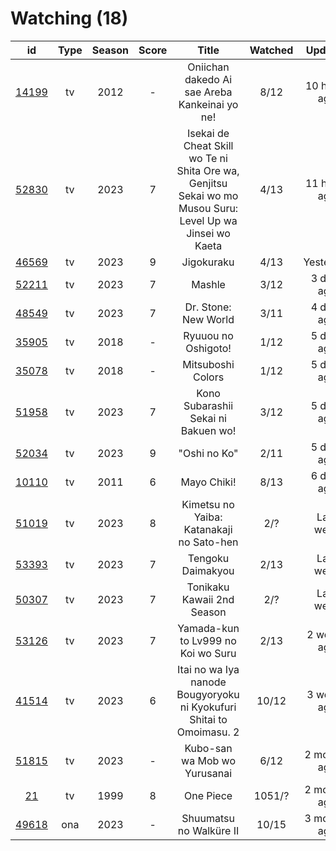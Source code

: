 # Watching (18)

|                      id                      | Type | Season | Score |                                                   Title                                                   | Watched |    Updated   | Start Date |
| :------------------------------------------: | :--: | :----: | :---: | :-------------------------------------------------------------------------------------------------------: | :-----: | :----------: | :--------: |
| [14199](https://myanimelist.net/anime/14199) |  tv  |  2012  |   -   |                               Oniichan dakedo Ai sae Areba Kankeinai yo ne!                               |   8/12  | 10 hours ago | 04/21/2023 |
| [52830](https://myanimelist.net/anime/52830) |  tv  |  2023  |   7   | Isekai de Cheat Skill wo Te ni Shita Ore wa, Genjitsu Sekai wo mo Musou Suru: Level Up wa Jinsei wo Kaeta |   4/13  | 11 hours ago | 04/04/2023 |
| [46569](https://myanimelist.net/anime/46569) |  tv  |  2023  |   9   |                                                 Jigokuraku                                                |   4/13  |   Yesterday  | 04/02/2023 |
| [52211](https://myanimelist.net/anime/52211) |  tv  |  2023  |   7   |                                                   Mashle                                                  |   3/12  |  3 days ago  | 04/08/2023 |
| [48549](https://myanimelist.net/anime/48549) |  tv  |  2023  |   7   |                                            Dr. Stone: New World                                           |   3/11  |  4 days ago  | 04/06/2023 |
| [35905](https://myanimelist.net/anime/35905) |  tv  |  2018  |   -   |                                            Ryuuou no Oshigoto!                                            |   1/12  |  5 days ago  | 04/20/2023 |
| [35078](https://myanimelist.net/anime/35078) |  tv  |  2018  |   -   |                                             Mitsuboshi Colors                                             |   1/12  |  5 days ago  | 04/20/2023 |
| [51958](https://myanimelist.net/anime/51958) |  tv  |  2023  |   7   |                                    Kono Subarashii Sekai ni Bakuen wo!                                    |   3/12  |  5 days ago  | 04/06/2023 |
| [52034](https://myanimelist.net/anime/52034) |  tv  |  2023  |   9   |                                                "Oshi no Ko"                                               |   2/11  |  5 days ago  | 04/12/2023 |
| [10110](https://myanimelist.net/anime/10110) |  tv  |  2011  |   6   |                                                Mayo Chiki!                                                |   8/13  |  6 days ago  | 04/14/2023 |
| [51019](https://myanimelist.net/anime/51019) |  tv  |  2023  |   8   |                                  Kimetsu no Yaiba: Katanakaji no Sato-hen                                 |   2/?   |   Last week  | 04/09/2023 |
| [53393](https://myanimelist.net/anime/53393) |  tv  |  2023  |   7   |                                             Tengoku Daimakyou                                             |   2/13  |   Last week  | 04/02/2023 |
| [50307](https://myanimelist.net/anime/50307) |  tv  |  2023  |   7   |                                         Tonikaku Kawaii 2nd Season                                        |   2/?   |   Last week  | 04/08/2023 |
| [53126](https://myanimelist.net/anime/53126) |  tv  |  2023  |   7   |                                     Yamada-kun to Lv999 no Koi wo Suru                                    |   2/13  |  2 weeks ago | 04/02/2023 |
| [41514](https://myanimelist.net/anime/41514) |  tv  |  2023  |   6   |                    Itai no wa Iya nanode Bougyoryoku ni Kyokufuri Shitai to Omoimasu. 2                   |  10/12  |  3 weeks ago | 01/12/2023 |
| [51815](https://myanimelist.net/anime/51815) |  tv  |  2023  |   -   |                                        Kubo-san wa Mob wo Yurusanai                                       |   6/12  | 2 months ago | 01/11/2023 |
|    [21](https://myanimelist.net/anime/21)    |  tv  |  1999  |   8   |                                                 One Piece                                                 |  1051/? | 2 months ago | 01/01/2013 |
| [49618](https://myanimelist.net/anime/49618) |  ona |  2023  |   -   |                                          Shuumatsu no Walküre II                                          |  10/15  | 3 months ago | 01/27/2023 |